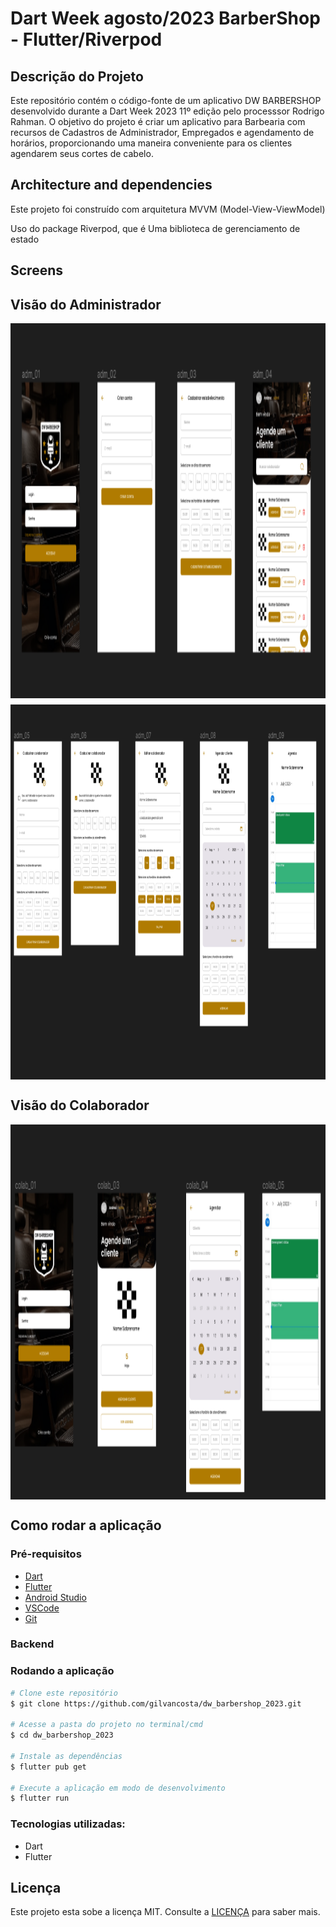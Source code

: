 # Dart Week agosto/2023 BarberShop - Flutter/Riverpod

## Descrição do Projeto

Este repositório contém o código-fonte de um aplicativo DW BARBERSHOP desenvolvido durante a Dart Week 2023 11º edição pelo processsor Rodrigo Rahman. O objetivo do projeto é criar um aplicativo para Barbearia com recursos de Cadastros de Administrador, Empregados e agendamento de horários, proporcionando uma maneira conveniente para os clientes agendarem seus cortes de cabelo.

## Architecture and dependencies
Este projeto foi construído com arquitetura MVVM (Model-View-ViewModel)

Uso do package Riverpod, que é Uma biblioteca de gerenciamento de estado

## Screens

## Visão do Administrador

<div align="center" style="display: flex; flex-direction: row; flex-wrap: wrap; justify-content: center; align-items: center; align-content: center; gap: 10px;">
    <img src="assets/images/image_app_adm1.png" width="600px" height="600px">
    <img src="assets/images/image_app_adm2.png" width="600px" height="600px">

</div>

## Visão do Colaborador

<div align="center" style="display: flex; flex-direction: row; flex-wrap: wrap; justify-content: center; align-items: center; align-content: center; gap: 10px;">
    <img src="assets/images/image_app_colaborador.png" width="600px" height="600px">

</div>

## Como rodar a aplicação

### Pré-requisitos

- [Dart](https://dart.dev/get-dart)
- [Flutter](https://flutter.dev/docs/get-started/install)
- [Android Studio](https://developer.android.com/studio)
- [VSCode](https://code.visualstudio.com/)
- [Git](https://git-scm.com/)

### Backend


### Rodando a aplicação

```bash
# Clone este repositório
$ git clone https://github.com/gilvancosta/dw_barbershop_2023.git

# Acesse a pasta do projeto no terminal/cmd
$ cd dw_barbershop_2023

# Instale as dependências
$ flutter pub get

# Execute a aplicação em modo de desenvolvimento
$ flutter run
```

### Tecnologias utilizadas:

- Dart
- Flutter

## Licença

Este projeto esta sobe a licença MIT. Consulte a [LICENÇA](LICENSE) para saber mais.